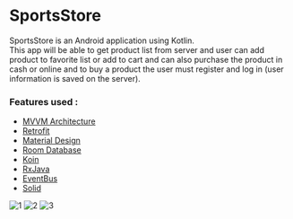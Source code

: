 # SportsStore   
SportsStore is an Android application using Kotlin.   
This app will be able to get product list from server and user can add product to favorite list or add to cart and can also purchase the product in cash or online and to buy a product the user must register and log in (user information is saved on the server).

### Features used :

* [MVVM Architecture](#general-infoa)
* [Retrofit](#general-infoa)
* [Material Design](#general-infoa)
* [Room Database](#general-infoa)
* [Koin](#general-infoa)
* [RxJava](#general-infoa)
* [EventBus](#general-infoa)
* [Solid](#general-infoa)


![1](https://user-images.githubusercontent.com/33953085/201085227-df9de90f-1a3b-4800-8b3b-19b289c69f88.jpg)
![2](https://user-images.githubusercontent.com/33953085/201085701-50970f77-3501-4330-b15f-8b2396985e2e.jpg)
![3](https://user-images.githubusercontent.com/33953085/201084762-05d4f6a1-dee6-4618-8fe6-acf875bbb3de.jpg)
